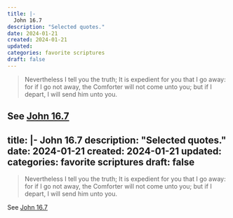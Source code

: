 ```yaml
---
title: |-
  John 16.7
description: "Selected quotes."
date: 2024-01-21
created: 2024-01-21
updated: 
categories: favorite scriptures
draft: false
---
```


> Nevertheless I tell you the truth; It is expedient for you that I go away: for if I go not away, the Comforter will not come unto you; but if I depart, I will send him unto you.

See [John 16.7](https://www.churchofjesuschrist.org/study/scriptures/nt/john/16?id=p7&lang=eng#p7)
---
title: |-
  John 16.7
description: "Selected quotes."
date: 2024-01-21
created: 2024-01-21
updated: 
categories: favorite scriptures
draft: false
---

> Nevertheless I tell you the truth; It is expedient for you that I go away: for if I go not away, the Comforter will not come unto you; but if I depart, I will send him unto you.

See [John 16.7](https://www.churchofjesuschrist.org/study/scriptures/nt/john/16?id=p7&lang=eng#p7)